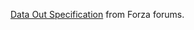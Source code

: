 [Data Out Specification](https://support.forzamotorsport.net/hc/en-us/articles/21742934024211-Forza-Motorsport-Data-Out-Documentation) from Forza forums.